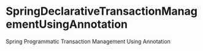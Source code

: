 # SpringDeclarativeTransactionManagementUsingAnnotation

Spring Programmatic Transaction Management Using Annotation
